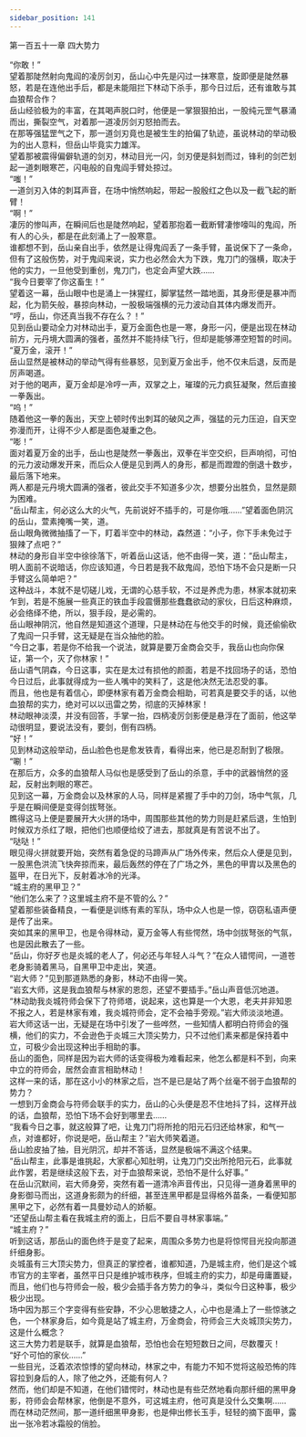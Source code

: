 ```yaml
---
sidebar_position: 141
---
```

 第一百五十一章 四大势力


“你敢！”  
望着那陡然射向鬼阎的凌厉剑刃，岳山心中先是闪过一抹寒意，旋即便是陡然暴怒，若是在连他出手后，都是未能阻拦下林动下杀手，那今日过后，还有谁敢与其血狼帮合作？  
岳山经验极为的丰富，在其喝声脱口时，他便是一掌狠狠拍出，一股纯元罡气暴涌而出，撕裂空气，对着那一道凌厉剑刃怒拍而去。  
在那等强猛罡气之下，那一道剑刃竟也是被生生的拍偏了轨迹，虽说林动的举动极为的出人意料，但岳山毕竟实力雄浑。  
望着那被震得偏僻轨道的剑刃，林动目光一闪，剑刃便是斜划而过，锋利的剑芒划起一道刺眼寒芒，闪电般的自鬼阎手臂处掠过。  
“嗤！”  
一道剑刃入体的刺耳声音，在场中悄然响起，带起一股殷红之色以及一截飞起的断臂！  
“啊！”  
凄厉的惨叫声，在瞬间后也是陡然响起，望着那抱着一截断臂凄惨嚎叫的鬼阎，所有人的心头，都是在此刻涌上了一股寒意。  
谁都想不到，岳山亲自出手，依然是让得鬼阎丢了一条手臂，虽说保下了一条命，但有了这般伤势，对于鬼阎来说，实力也必然会大为下跌，鬼刀门的强横，取决于他的实力，一旦他受到重创，鬼刀门，也定会声望大跌……  
“我今日要宰了你这畜生！”  
望着这一幕，岳山眼中也是涌上一抹猩红，脚掌猛然一踏地面，其身形便是暴冲而起，化为箭矢般，暴掠向林动，一股极端强横的元力波动自其体内爆发而开。  
“哼，岳山，你还真当我不存在么？！”  
见到岳山要动全力对林动出手，夏万金面色也是一寒，身形一闪，便是出现在林动前方，元丹境大圆满的强者，虽然并不能持续飞行，但却是能够滞空短暂的时间。  
“夏万金，滚开！”  
岳山显然是被林动的举动气得有些暴怒，见到夏万金出手，他不仅未后退，反而是厉声喝道。  
对于他的喝声，夏万金却是冷哼一声，双掌之上，璀璨的元力疯狂凝聚，然后直接一拳轰出。  
“呜！”  
随着他这一拳的轰出，天空上顿时传出刺耳的破风之声，强猛的元力压迫，自天空弥漫而开，让得不少人都是面色凝重之色。  
“嘭！”  
面对着夏万金的出手，岳山也是陡然一拳轰出，双拳在半空交织，巨声响彻，可怕的元力波动爆发开来，而后众人便是见到两人的身形，都是而蹬蹬的倒退十数步，最后落下地来。  
两人都是元丹境大圆满的强者，彼此交手不知道多少次，想要分出胜负，显然是颇为困难。  
“岳山帮主，何必这么大的火气，先前说好不插手的，可是你哦……”望着面色阴沉的岳山，萱素掩嘴一笑，道。  
岳山眼角微微抽搐了一下，盯着半空中的林动，森然道：“小子，你下手未免过于狠辣了点吧？”  
林动的身形自半空中徐徐落下，听着岳山这话，他不由得一笑，道：“岳山帮主，明人面前不说暗话，你应该知道，今日若是我不敌鬼阎，恐怕下场不会只是断一只手臂这么简单吧？”  
这种战斗，本就不是切磋儿戏，无谓的心慈手软，不过是养虎为患，林家本就初来乍到，若是不施展一些真正的铁血手段震慑那些蠢蠢欲动的家伙，日后这种麻烦，必会络绎不绝，所以，狠手段，是必需的。  
岳山眼神阴沉，他自然是知道这个道理，只是林动在与他交手的时候，竟还偷偷砍了鬼阎一只手臂，这无疑是在当众抽他的脸。  
“今日之事，若是你不给我一个说法，就算是要万金商会交手，我岳山也向你保证，第一个，灭了你林家！”  
岳山语气阴森，今日这事，实在是太过有损他的颜面，若是不找回场子的话，恐怕今日过后，此事就得成为一些人嘴中的笑料了，这是他决然无法忍受的事。  
而且，他也是有着信心，即便林家有着万金商会相助，可若真是要交手的话，以他血狼帮的实力，绝对可以以迅雷之势，彻底的灭掉林家！  
林动眼神淡漠，并没有回答，手掌一抬，四柄凌厉剑影便是悬浮在了面前，他这举动很明显，要说法没有，要剑，倒有四柄。  
“好！”  
见到林动这般举动，岳山脸色也是愈发铁青，看得出来，他已是忍耐到了极限。  
“唰！”  
在那后方，众多的血狼帮人马似也是感受到了岳山的杀意，手中的武器悄然的竖起，反射出刺眼的寒芒。  
见到这一幕，万金商会以及林家的人马，同样是紧握了手中的刀剑，场中气氛，几乎是在瞬间便是变得剑拔弩张。  
瞧得这马上便是要展开大火拼的场中，周围那些其他的势力则是赶紧后退，生怕到时候双方杀红了眼，把他们也顺便给绞了进去，那就真是有苦说不出了。  
“哒哒！”  
眼见得火拼就要开始，突然有着急促的马蹄声从广场外传来，然后众人便是见到，一股黑色洪流飞快奔掠而来，最后轰然的停在了广场之外，黑色的甲胄以及黑色的盔甲，在日光下，反射着冰冷的光泽。  
“城主府的黑甲卫？”  
“他们怎么来了？这里城主府不是不管的么？”  
望着那些装备精良，一看便是训练有素的军队，场中众人也是一惊，窃窃私语声便是传了出来。  
突如其来的黑甲卫，也是令得林动，夏万金等人有些愕然，场中剑拔弩张的气氛，也是因此散去了一些。  
“岳山，你好歹也是炎城的老人了，何必还与年轻人斗气？”在众人错愕间，一道苍老身影骑着黑马，自黑甲卫中走出，笑道。  
“岩大师？”见到那道熟悉的身影，林动不由得一笑。  
“岩玄大师，这是我血狼帮与林家的恩怨，还望不要插手。”岳山声音低沉地道。  
“林动助我炎城符师会保下了符师塔，说起来，这也算是一个大恩，老夫并非知恩不报之人，若是林家有难，我炎城符师会，定不会袖手旁观。”岩大师淡淡地道。  
岩大师这话一出，无疑是在场中引发了一些哗然，一些知情人都明白符师会的强横，他们的实力，不会逊色于炎城三大顶尖势力，只不过他们素来都是保持着中立，可极少会出现这种出手相助的事。  
岳山的面色，同样是因为岩大师的话变得极为难看起来，他怎么都是料不到，向来中立的符师会，居然会直言相助林动！  
这样一来的话，那在这小小的林家之后，岂不是已是站了两个丝毫不弱于血狼帮的势力？  
一想到万金商会与符师会联手的实力，岳山的心头便是忍不住地抖了抖，这样开战的话，血狼帮，恐怕下场不会好到哪里去……  
“我看今日之事，就这般算了吧，让鬼刀门将所抢的阳元石归还给林家，和气一点，对谁都好，你说是吧，岳山帮主？”岩大师笑着道。  
岳山脸皮抽了抽，目光阴沉，却并不答话，显然是极端不满这个结果。  
“岳山帮主，此事是谁挑起，大家都心知肚明，让鬼刀门交出所抢阳元石，此事就此作罢，若是继续这般下去，对于血狼帮来说，恐怕不是什么好事。”  
在岳山沉默间，岩大师身旁，突然有着一道清冷声音传出，只见得一道身着黑甲的身影御马而出，这道身影颇为的纤细，甚至连黑甲都是显得格外苗条，一看便知那黑甲之下，必然有着一具曼妙动人的娇躯。  
“还望岳山帮主看在我城主府的面上，日后不要自寻林家事端。”  
“城主府？”  
听到这话，那岳山的面色终于是变了起来，周围众多势力也是将惊愕目光投向那道纤细身影。  
炎城虽有三大顶尖势力，但真正的掌控者，谁都知道，乃是城主府，他们是这个城市官方的主宰者，虽然平日只是维护城市秩序，但城主府的实力，却是毋庸置疑，而且，他们也与符师会一般，极少会插手各方势力的争斗，类似今日这种事，极少极少出现。  
场中因为那三个字变得有些安静，不少心思敏捷之人，心中也是涌上了一些惊骇之色，一个林家身后，如今竟是站了城主府，万金商会，符师会三大炎城顶尖势力，这是什么概念？  
这三大势力若是联手，就算是血狼帮，恐怕也会在短短数日之间，尽数覆灭！  
“好个可怕的家伙……”  
一些目光，泛着浓浓惊悸的望向林动，林家之中，有能力不知不觉将这般恐怖的阵容拉到身后的人，除了他之外，还能有何人？  
然而，他们却是不知道，在他们错愕时，林动也是有些茫然地看向那纤细的黑甲身影，符师会会帮林家，他倒是不意外，可这城主府，他可真是没什么交集啊……  
而在林动茫然间，那一道纤细黑甲身影，也是伸出修长玉手，轻轻的摘下面甲，露出一张冷若冰霜般的俏脸。  
  
  
